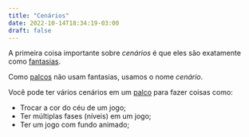 ```yaml
---
title: "Cenários"
date: 2022-10-14T18:34:19-03:00
draft: false
---
```


A primeira coisa importante sobre *cenários* é que eles são exatamente como [fantasias](/conceitos/fantasias/).

Como [palcos](/conceitos/palco/) não usam fantasias, usamos o nome *cenário*.

Você pode ter vários cenários em um [palco](/conceitos/palco/) para fazer coisas como:

- Trocar a cor do céu de um jogo;
- Ter múltiplas fases (níveis) em um jogo;
- Ter um jogo com fundo animado;
